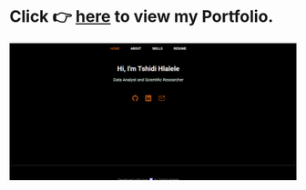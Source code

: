 # Click 👉 [here](https://tshidycodes.github.io/my-portfolio/) to view my Portfolio.
![D](portfolio2.png)
